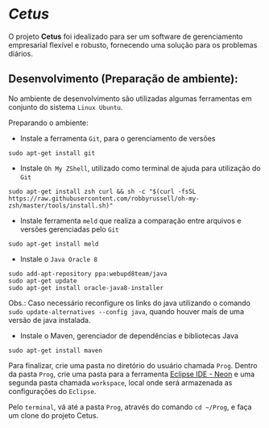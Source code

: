 # _Cetus_ 

O projeto __Cetus__ foi idealizado para ser um software de gerenciamento empresarial flexível e robusto, fornecendo uma solução para os problemas diários.

## Desenvolvimento (Preparação de ambiente):

No ambiente de desenvolvimento são utilizadas algumas ferramentas em conjunto do sistema `Linux Ubuntu`. 

Preparando o ambiente:

* Instale a ferramenta `Git`, para o gerenciamento de versões
```shell
sudo apt-get install git
```

* Instale `Oh My ZShell`, utilizado como terminal de ajuda para utilização do `Git`
```shell
sudo apt-get install zsh curl && sh -c "$(curl -fsSL https://raw.githubusercontent.com/robbyrussell/oh-my-zsh/master/tools/install.sh)"
```

* Instale ferramenta `meld` que realiza a comparação entre arquivos e versões gerenciadas pelo `Git`
```shell
sudo apt-get install meld
```

* Instale o `Java Oracle 8`
```shell
sudo add-apt-repository ppa:webupd8team/java
sudo apt-get update
sudo apt-get install oracle-java8-installer
```

Obs.: Caso necessário reconfigure os links do java utilizando o comando `sudo update-alternatives --config java`, quando houver mais de uma versão de java instalada.

* Instale o Maven, gerenciador de dependências e bibliotecas Java
```shell
sudo apt-get install maven
```

Para finalizar, crie uma pasta no diretório do usuário chamada `Prog`. Dentro da pasta `Prog`, crie uma pasta para a ferramenta [Eclipse IDE - Neon](http://www.eclipse.org/downloads/download.php?file=/technology/epp/downloads/release/neon/3/eclipse-jee-neon-3-linux-gtk-x86_64.tar.gz) e uma segunda pasta chamada `workspace`, local onde será armazenada as configurações do `Eclipse`.

Pelo `terminal`, vá até a pasta `Prog`, através do comando `cd ~/Prog`, e faça um clone do projeto Cetus.

